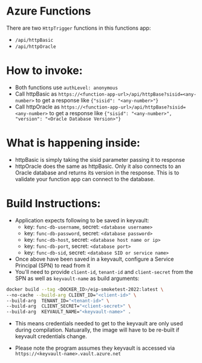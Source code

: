 # Azure Functions 
There are two `HttpTrigger` functions in this functions app: 
* `/api/httpBasic`
* `/api/httpOracle`


# How to invoke: 
* Both functions use `authLevel: anonymous`
* Call httpBasic as `https://<function-app-url>/api/httpBase?sisid=<any-number>` to get a response like `{"sisid": "<any-number>"}`
* Call httpOracle as `https://<function-app-url>/api/httpBase?sisid=<any-number>` to get a response like `{"sisid": "<any-number>", "version": "<Oracle Database Version>"}`


# What is happening inside: 
* httpBasic is simply taking the sisid parameter passing it to response
* httpOracle does the same as httpBasic. Only it also connects to an Oracle database and returns its version in the response. This is to validate your function app can connect to the database.


# Build Instructions: 
* Application expects following to be saved in keyvault: 
    - key: `func-db-username`, secret: `<database username>` 
    - key: `func-db-password`, secret: `<database password>`
    - key: `func-db-host`, secret: `<database host name or ip>`
    - key: `func-db-port`, secret: `<database port>`
    - key: `func-db-sid`, secret: `<database SID or service name>` 
* Once above have been saved in a keyvault, configure a Service Principal (SPN) to read from it 
* You'll need to provide `client-id`, `tenant-id` and `client-secret` from the SPN as well as `keyvault-name` as build arguments: 

```bash
docker build --tag <DOCKER_ID>/eip-smoketest-2022:latest \
--no-cache --build-arg CLIENT_ID="<client-id>" \
--build-arg  TENANT_ID="<tenant-id>" \
--build-arg  CLIENT_SECRET="<client-secret>" \
--build-arg  KEYVAULT_NAME="<keyvault-name>" . 
```

* This means credentials needed to get to the keyvault are only used during compilation. Natuarally, the image will have to be re-built if keyvault credentials change. 

* Please note the program assumes they keyvault is accessed via `https://<keyvault-name>.vault.azure.net` 